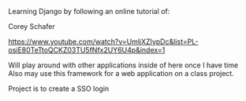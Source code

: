 Learning Django by following an online tutorial of:  

Corey Schafer  

https://www.youtube.com/watch?v=UmljXZIypDc&list=PL-osiE80TeTtoQCKZ03TU5fNfx2UY6U4p&index=1  

Will play around with other applications inside of here once I have time  
Also may use this framework for a web application on a class project.  

Project is to create a SSO login